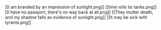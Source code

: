 [[I am branded by an impression of sunlight.png]]
[[time rolls its tanks.png]]
[[I have no passport, there's no way back at all.png]]
[[They mutter death, and my shadow falls as evidence of sunlight.png]]
[[It may be sick with tyrants.png]]